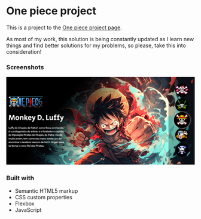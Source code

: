 # One piece project

This is a project to the [One piece project page](https://rafaelsanm.github.io/projeto-one-piece/).  

As most of my work, this solution is being constantly updated as I learn new things and find better solutions for my problems, so please, take this into consideration!

### Screenshots

![](./screenshot.png)

### Built with

- Semantic HTML5 markup
- CSS custom properties
- Flexbox
- JavaScript

